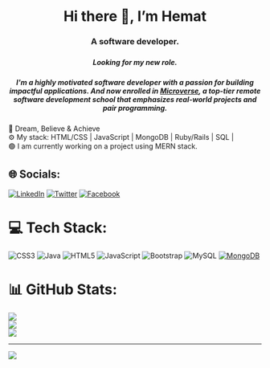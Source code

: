 
<div align="center">


  <h1>Hi there 👋, I’m Hemat</h1>
  <h3>A software developer.<h3>
  <h5>Looking for my new role.<h5>
   
<p>I'm a highly motivated software developer with a passion for building impactful applications. And now enrolled in <a href="https://www.microverse.org/">Microverse</a>, a top-tier remote software development school that emphasizes real-world projects and pair programming.<p>
    
</div>


💯 Dream, Believe & Achieve<br>
⚙️ My stack: HTML/CSS | JavaScript | MongoDB | Ruby/Rails | SQL | <br>
🟢 I am currently working on a project using MERN stack.<br>



## 🌐 Socials:
[![LinkedIn](https://img.shields.io/badge/LinkedIn-%230077B5.svg?logo=linkedin&logoColor=white)](https://www.linkedin.com/in/hematw) [![Twitter](https://img.shields.io/badge/Twitter-%231DA1F2.svg?logo=Twitter&logoColor=white)](https://twitter.com/_hematw) [![Facebook](https://img.shields.io/badge/Facebook-%231877F2.svg?logo=Facebook&logoColor=white)](https://www.facebook.com/hemat.w)

# 💻 Tech Stack:
![CSS3](https://img.shields.io/badge/css3-%231572B6.svg?style=for-the-badge&logo=css3&logoColor=white)  ![Java](https://img.shields.io/badge/java-%23ED8B00.svg?style=for-the-badge&logo=java&logoColor=white) ![HTML5](https://img.shields.io/badge/html5-%23E34F26.svg?style=for-the-badge&logo=html5&logoColor=white) ![JavaScript](https://img.shields.io/badge/javascript-%23323330.svg?style=for-the-badge&logo=javascript&logoColor=%23F7DF1E) ![Bootstrap](https://img.shields.io/badge/bootstrap-%23563D7C.svg?style=for-the-badge&logo=bootstrap&logoColor=white)  ![MySQL](https://img.shields.io/badge/mysql-%2300f.svg?style=for-the-badge&logo=mysql&logoColor=white) [![MongoDB](https://img.shields.io/badge/MongoDB-%2347A248.svg?style=for-the-badge&logo=mongodb&logoColor=white)](https://www.mongodb.com/)
# 📊 GitHub Stats:
![](https://github-readme-stats.vercel.app/api?username=hematw&theme=vue-dark&hide_border=false&include_all_commits=true&count_private=true)<br/>
![](https://github-readme-streak-stats.herokuapp.com/?user=hematw&theme=vue-dark&hide_border=false)<br/>
![](https://github-readme-stats.vercel.app/api/top-langs/?username=hematw&theme=vue-dark&hide_border=false&include_all_commits=true&count_private=true&layout=compact)

---
[![](https://visitcount.itsvg.in/api?id=hematw&icon=0&color=0)](https://visitcount.itsvg.in)
